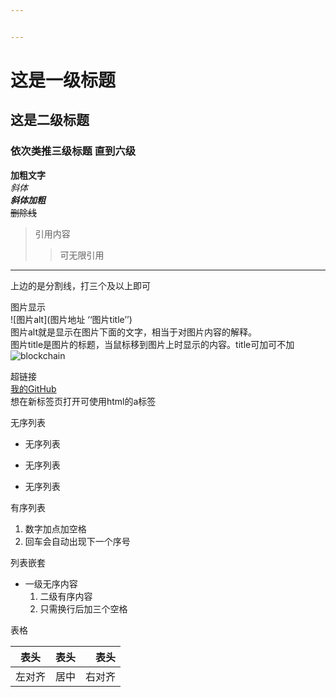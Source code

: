 ```yaml
---


---
```


<h1 id="这是一级标题">这是一级标题</h1>
<h2 id="这是二级标题">这是二级标题</h2>
<h3 id="依次类推三级标题-直到六级">依次类推三级标题 直到六级</h3>
<p><strong>加粗文字</strong><br>
<em>斜体</em><br>
<em><strong>斜体加粗</strong></em><br>
<s>删除线</s></p>
<blockquote>
<p>引用内容</p>
<blockquote>
<p>可无限引用</p>
</blockquote>
</blockquote>
<hr>
<p>上边的是分割线，打三个及以上即可</p>
<p>图片显示<br>
![图片alt](图片地址 ‘‘图片title’’)<br>
图片alt就是显示在图片下面的文字，相当于对图片内容的解释。<br>
图片title是图片的标题，当鼠标移到图片上时显示的内容。title可加可不加<br>
<img src="https://ss0.bdstatic.com/70cFvHSh_Q1YnxGkpoWK1HF6hhy/it/u=702257389,1274025419&amp;fm=27&amp;gp=0.jpg" alt="blockchain" title="区块链"></p>
<p>超链接<br>
<a href="https://github.com/Lolivivi">我的GitHub</a><br>
想在新标签页打开可使用html的a标签</p>
<p>无序列表</p>
<ul>
<li>无序列表</li>
</ul>
<ul>
<li>无序列表</li>
</ul>
<ul>
<li>无序列表</li>
</ul>
<p>有序列表</p>
<ol>
<li>数字加点加空格</li>
<li>回车会自动出现下一个序号</li>
</ol>
<p>列表嵌套</p>
<ul>
<li>一级无序内容
<ol>
<li>二级有序内容</li>
<li>只需换行后加三个空格</li>
</ol>
</li>
</ul>
<p>表格</p>

<table>
<thead>
<tr>
<th>表头</th>
<th align="center">表头</th>
<th align="right">表头</th>
</tr>
</thead>
<tbody>
<tr>
<td>左对齐</td>
<td align="center">居中</td>
<td align="right">右对齐</td>
</tr>
</tbody>
</table>
